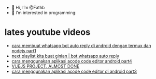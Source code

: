 - 👋 Hi, I’m @Fathb
- 👀 I’m interested in programming

# lates youtube videos
<!-- YOUTUBE:START -->
- [cara membuat whatsapp bot auto reply di android dengan termux dan nodejs part1](https://www.youtube.com/watch?v=W_B94gccLAo)
- [next playlist kita buat ginian | bot whatsapp auto reply](https://www.youtube.com/watch?v=rzlTpqOvFuQ)
- [cara menggunakan aplikasi acode code editor android part4](https://www.youtube.com/watch?v=70lVsebzzGo)
- [VUEJS PROJECT, ALMOST DONE](https://www.youtube.com/watch?v=hEw9OfmcaZo)
- [cara menggunakan aplikasi acode code editor di android part3](https://www.youtube.com/watch?v=ak8yHrRxTSU)
<!-- YOUTUBE:END -->

<!---
Fathb/Fathb is a ✨ special ✨ repository because its `README.md` (this file) appears on your GitHub profile.
You can click the Preview link to take a look at your changes.
--->
